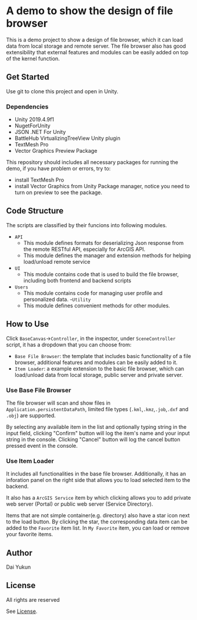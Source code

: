 # A demo to show the design of file browser
This is a demo project to show a design of file browser, which it can load data from local storage and remote server. The file browser also has good extensibility that external features and modules can be easily added on top of the kernel function.

## Get Started
Use git to clone this project and open in Unity. 
### Dependencies
- Unity 2019.4.9f1
- NugetForUnity
- JSON .NET For Unity
- BattleHub VirtualizingTreeView Unity plugin
- TextMesh Pro
- Vector Graphics Preview Package

This repository should includes all necessary packages for running the demo, if you have problem or errors, try to:
- install TextMesh Pro
- install Vector Graphics from Unity Package manager, notice you need to turn on preview to see the package.

## Code Structure
The scripts are classified by their funcions into following modules.
- `API`
    - This module defines formats for deserializing Json response from the remote RESTful API, especially for ArcGIS API.
    - This module defines the manager and extension methods for helping load/unload remote service
- `UI`
    - This module contains code that is used to build the file browser, including both  frontend and backend scripts
- `Users`
    - This module contains code for managing user profile and personalized data. 
-`Utility`
    - This module defines convenient methods for other modules.  

## How to Use
Click `BaseCanvas`->`Controller`, in the inspector, under `SceneController` script, it has a dropdown that you can choose from:
- `Base File Browser`: the template that includes basic functionality of a file browser, additional features and modules can be easily added to it. 
- `Item Loader`: a example extension to the basic file browser, which can load/unload data from local storage, public server and private server.

### Use Base File Browser
The file browser will scan and show files in `Application.persistentDataPath`, limited file types (`.kml`,`.kmz`,`.job`,`.dxf` and `.obj`) are supported.

By selecting any available item in the list and optionally typing string in the input field, clicking "Confirm" button will log the item's name and your input string in the console. 
Clicking "Cancel" button will log the cancel button pressed event in the console.

### Use Item Loader
It includes all functionalities in the base file browser. Additionally, it has an inforation panel on the right side that allows you to load selected item to the backend.

It also has a `ArcGIS Service` item by which clicking allows you to add private web server (Portal) or public web server (Service Directory).

Items that are not simple container(e.g. directory) also have a star icon next to the load button. By clicking the star, the corresponding data item can be added to the `Favorite` item list. In `My Favorite` item, you can load or remove your favorite items.

## Author
Dai Yukun

## License
All rights are reserved

See [License](LICENSE.md).




